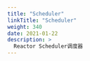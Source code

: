 ```yaml
---
title: "Scheduler"
linkTitle: "Scheduler"
weight: 340
date: 2021-01-22
description: >
  Reactor Scheduler调度器
---
```




